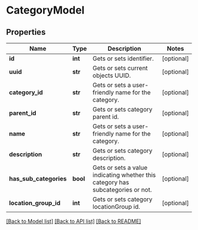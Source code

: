 # CategoryModel

## Properties
Name | Type | Description | Notes
------------ | ------------- | ------------- | -------------
**id** | **int** | Gets or sets identifier. | [optional] 
**uuid** | **str** | Gets or sets current objects UUID. | [optional] 
**category_id** | **str** | Gets or sets a user-friendly name for the category. | [optional] 
**parent_id** | **str** | Gets or sets category parent id. | [optional] 
**name** | **str** | Gets or sets a user-friendly name for the category. | [optional] 
**description** | **str** | Gets or sets category description. | [optional] 
**has_sub_categories** | **bool** | Gets or sets a value indicating whether this category has subcategories or not. | [optional] 
**location_group_id** | **int** | Gets or sets category locationGroup id. | [optional] 

[[Back to Model list]](../README.md#documentation-for-models) [[Back to API list]](../README.md#documentation-for-api-endpoints) [[Back to README]](../README.md)


